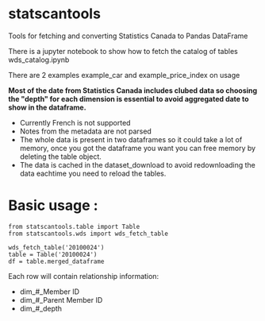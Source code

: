 # statscantools
Tools for fetching and converting Statistics Canada to Pandas DataFrame

There is a jupyter notebook to show how to fetch the catalog of tables wds_catalog.ipynb

There are 2 examples example_car and example_price_index on usage

**Most of the date from Statistics Canada includes clubed data so choosing the "depth" for each dimension is essential to avoid aggregated date to show in the dataframe.**

- Currently French is not supported 
- Notes from the metadata are not parsed
- The whole data is present in two dataframes so it could take a lot of memory, once you got the dataframe you want you can free memory by deleting the table object.
- The data is cached in the dataset_download to avoid redownloading the data eachtime you need to reload the tables.

# Basic usage :

    from statscantools.table import Table
    from statscantools.wds import wds_fetch_table

    wds_fetch_table('20100024')
    table = Table('20100024')
    df = table.merged_dataframe


Each row will contain relationship information:
- dim_#_Member ID	
- dim_#_Parent Member ID	
- dim_#_depth